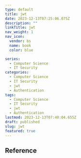 ```yaml
---
type: default
title: jwt
date: 2023-12-13T07:25:06.075Z
description: ""
linkTitle: jwt
nav_weight: 1
nav_icon:
  vendor: bs
  name: book
  color: blue

series:
  - Computer Science
  - IT Security
categories:
  - Computer Science
  - IT Security
  - jwt
  - Authentication
tags:
  - Computer Science
  - IT Security
  - jwt
  - Authentication
lastmod: 2023-12-13T07:40:04.655Z
draft: published
slug: jwt
featured: true
---
```


## Reference
